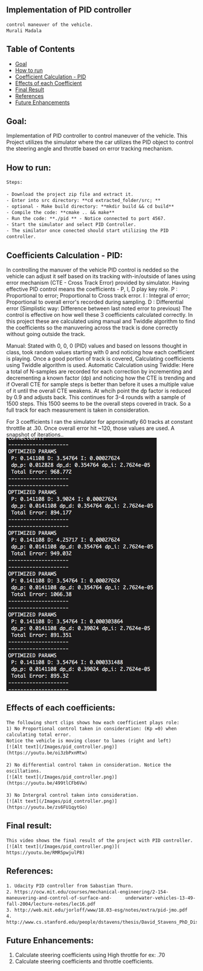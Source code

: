 ## Implementation of PID controller
    control maneuver of the vehicle.
    Murali Madala

## Table of Contents ##

- [Goal](#goal)
- [How to run](#howto)
- [Coefficient Calculation - PID](#coefficients)
- [Effects of each Coefficient](#effects)
- [Final Result](#final)
- [References](#references)
- [Future Enhancements](#enhancements)

## Goal: <a name="goal"></a>
Implementation of PID controller to control maneuver of the vehicle. This Project utilizes
the simulator where the car utilizes the PID object to control the steering angle and throttle
based on error tracking mechanism.

## How to run: <a name="howto"></a>

	Steps:

	- Download the project zip file and extract it.
	- Enter into src directory: **cd extracted_folder/src; **
	- optional - Make build directory: **mkdir build && cd build**
	- Compile the code: **cmake .. && make**
	- Run the code: **./pid ** - Notice connected to port 4567.
	- Start the simulator and select PID Controller.
	- The similator once conected should start utilizing the PID controller.

## Coefficients Calculation - PID: <a name="coefficients"></a>

   In controlling the manuver of the vehicle PID control is nedded so the vehicle can adjust
   it self based on its tracking with-in/outside of lanes using error mechanism (CTE - Cross Track Error)
   provided by simulator.
   Having effective PID control means the coefficients - P, I, D play key role.
   P : Proportional to error; Proportional to Cross track error.
   I : Integral of error; Proportional to overall error's recorded during sampling.
   D : Differential error (Simplistic way: Difference between last noted error to previous)
   The control is effective on how well these 3 coefficients calculated correctly. 
   In this project these are calculated using manual and Twiddle algorithm to find the coefficients
   so the manuvering across the track is done correctly without going outside the track.

   Manual: Stated with 0, 0, 0 (PID) values and based on lessons thought in class, took random values
   starting with 0 and noticing how each coefficient is playing. Once a good portion of track is 
   covered, Calculating coefficients using Twiddle algorithm is used.
   Automatic Calculation using Twiddle: Here a total of N-samples are recorded for each correction
   by incrementing and decrementing a known factor (dp) and noticing how the CTE is trending and 
   if Overall CTE for sample steps is better than before it uses a multiple value of it until the overall
   CTE  weakens. At whcih point the dp factor is reduced by 0.9 and adjusts back. This continues for 3-4
   rounds with a sample of 1500 steps. This 1500 seems to be the overall steps covered in track. So a full
   track for each measurement is taken in consideration.

   For 3 coefficients I ran the simulator for approximatly 60 tracks at constant throttlle at .30. Once
   overall error hit ~120, those values are used.
   A snapshot of iterations..
![](Images/calculating_coefficients.png)


## Effects of each coefficients: <a name="effects"></a>

	The following short clips shows how each coefficient plays role:
	1) No Proportional control taken in consideration: (Kp =0) when calculating total error.
	Notice the vehicle is moving closer to lanes (right and left)
	[![Alt text](/Images/pid_controller.png)](https://youtu.be/oi3zbPxnMtw)

	2) No differential control taken in consideration. Notice the oscillations.
	[![Alt text](/Images/pid_controller.png)](https://youtu.be/499tlCFb6Vw)

	3) No Intergral control taken into consideration.
	[![Alt text](/Images/pid_controller.png)](https://youtu.be/zs6FU1qytGo)				

## Final result: <a name="final"></a>
	This video shows the final result of the project with PID controller.
	[![Alt text](/Images/pid_controller.png)]( https://youtu.be/RMR5pwjulP8)


## References: <a name="references"></a>
	1. Udacity PID controller from Sabastian Thurn.
	2. https://ocw.mit.edu/courses/mechanical-engineering/2-154-maneuvering-and-control-of-surface-and-     underwater-vehicles-13-49-fall-2004/lecture-notes/lec16.pdf
	3. http://web.mit.edu/jorloff/www/18.03-esg/notes/extra/pid-jmo.pdf
	4. http://www.cs.stanford.edu/people/dstavens/thesis/David_Stavens_PhD_Dissertation.pdf

## Future Enhancements: <a name="enhancements"></a>
 1.  Calculate steering coefficients using High throttle for ex: .70
 2.  Calculate steering coefficients and throttle coefficients.
